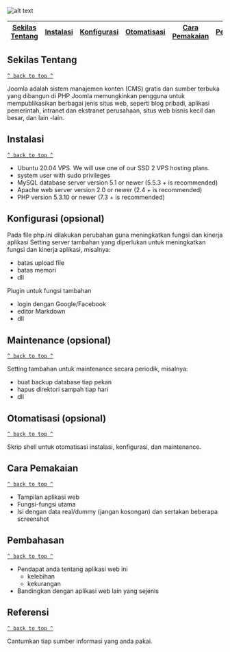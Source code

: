 ![alt text](https://upload.wikimedia.org/wikipedia/commons/thumb/e/e8/Joomla%21-Logo.svg/2560px-Joomla%21-Logo.svg.png)

[Sekilas Tentang](#sekilas-tentang) | [Instalasi](#instalasi) | [Konfigurasi](#konfigurasi) | [Otomatisasi](#otomatisasi) | [Cara Pemakaian](#cara-pemakaian) | [Pembahasan](#pembahasan) | [Referensi](#referensi)
:---:|:---:|:---:|:---:|:---:|:---:|:---:


## Sekilas Tentang
[`^ back to top ^`](#)

Joomla adalah sistem manajemen konten (CMS) gratis dan sumber terbuka yang dibangun di PHP Joomla memungkinkan pengguna untuk mempublikasikan berbagai jenis situs web, seperti blog pribadi, aplikasi pemerintah, intranet dan ekstranet perusahaan, situs web bisnis kecil dan besar, dan lain -lain.


## Instalasi
[`^ back to top ^`](#)

- Ubuntu 20.04 VPS. We will use one of our SSD 2 VPS hosting plans.
- system user with sudo privileges
- MySQL database server version 5.1 or newer (5.5.3 + is recommended)
- Apache web server version 2.0 or newer (2.4 + is recommended)
- PHP version 5.3.10 or newer (7.3 + is recommended)


## Konfigurasi (opsional)
Pada file php.ini dilakukan perubahan guna meningkatkan fungsi dan kinerja aplikasi
Setting server tambahan yang diperlukan untuk meningkatkan fungsi dan kinerja aplikasi, misalnya:
- batas upload file
- batas memori
- dll

Plugin untuk fungsi tambahan
- login dengan Google/Facebook
- editor Markdown
- dll


##  Maintenance (opsional)
[`^ back to top ^`](#)

Setting tambahan untuk maintenance secara periodik, misalnya:
- buat backup database tiap pekan
- hapus direktori sampah tiap hari
- dll


## Otomatisasi (opsional)
[`^ back to top ^`](#)

Skrip shell untuk otomatisasi instalasi, konfigurasi, dan maintenance.


## Cara Pemakaian
[`^ back to top ^`](#)

- Tampilan aplikasi web
- Fungsi-fungsi utama
- Isi dengan data real/dummy (jangan kosongan) dan sertakan beberapa screenshot


## Pembahasan
[`^ back to top ^`](#)

- Pendapat anda tentang aplikasi web ini
    - kelebihan
    - kekurangan
- Bandingkan dengan aplikasi web lain yang sejenis


## Referensi
[`^ back to top ^`](#)

Cantumkan tiap sumber informasi yang anda pakai.

